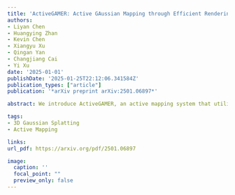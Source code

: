 ```yaml
---
title: 'ActiveGAMER: Active GAussian Mapping through Efficient Rendering'
authors:
- Liyan Chen
- Huangying Zhan
- Kevin Chen
- Xiangyu Xu
- Qingan Yan
- Changjiang Cai
- Yi Xu
date: '2025-01-01'
publishDate: '2025-01-25T22:12:06.341584Z'
publication_types: ["article"]
publication: '*arXiv preprint arXiv:2501.06897*'

abstract: We introduce ActiveGAMER, an active mapping system that utilizes 3D Gaussian Splatting (3DGS) to achieve high-quality, real-time scene mapping and exploration. Unlike traditional NeRF-based methods, which are computationally demanding and restrict active mapping performance, our approach leverages the efficient rendering capabilities of 3DGS, allowing effective and efficient exploration in complex environments. The core of our system is a rendering-based information gain module that dynamically identifies the most informative viewpoints for next-best-view planning, enhancing both geometric and photometric reconstruction accuracy. ActiveGAMER also integrates a carefully balanced framework, combining coarse-to-fine exploration, post-refinement, and a global-local keyframe selection strategy to maximize reconstruction completeness and fidelity. Our system autonomously explores and reconstructs environments with state-of-the-art geometric and photometric accuracy and completeness, significantly surpassing existing approaches in both aspects. Extensive evaluations on benchmark datasets such as Replica and MP3D highlight ActiveGAMER's effectiveness in active mapping tasks.

tags:
- 3D Gaussian Splatting
- Active Mapping

links:
url_pdf: https://arxiv.org/pdf/2501.06897

image:
  caption: ''
  focal_point: ""
  preview_only: false
---
```

